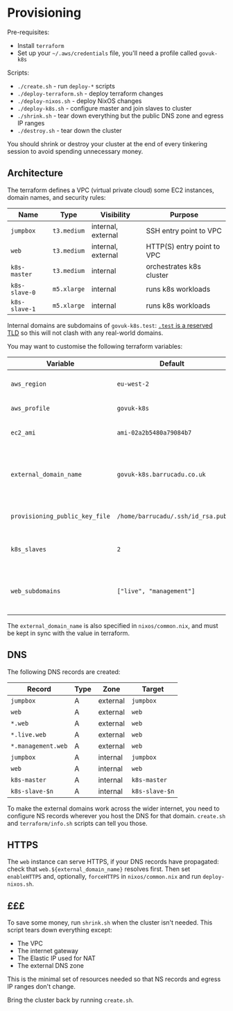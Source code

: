 Provisioning
============

Pre-requisites:

- Install `terraform`
- Set up your `~/.aws/credentials` file, you'll need a profile called `govuk-k8s`

Scripts:

- `./create.sh` - run `deploy-*` scripts
- `./deploy-terraform.sh` - deploy terraform changes
- `./deploy-nixos.sh` - deploy NixOS changes
- `./deploy-k8s.sh` - configure master and join slaves to cluster
- `./shrink.sh` - tear down everything but the public DNS zone and egress IP ranges
- `./destroy.sh` - tear down the cluster

You should shrink or destroy your cluster at the end of every
tinkering session to avoid spending unnecessary money.


Architecture
------------

The terraform defines a VPC (virtual private cloud) some EC2
instances, domain names, and security rules:

| Name          | Type        | Visibility         | Purpose                    |
| ------------- | ----------- | ------------------ | -------------------------- |
| `jumpbox`     | `t3.medium` | internal, external | SSH entry point to VPC     |
| `web`         | `t3.medium` | internal, external | HTTP(S) entry point to VPC |
| `k8s-master`  | `t3.medium` | internal           | orchestrates k8s cluster   |
| `k8s-slave-0` | `m5.xlarge` | internal           | runs k8s workloads         |
| `k8s-slave-1` | `m5.xlarge` | internal           | runs k8s workloads         |

Internal domains are subdomains of `govuk-k8s.test`: [`.test` is a
reserved TLD][] so this will not clash with any real-world domains.

[`.test` is a reserved TLD]: https://tools.ietf.org/html/rfc2606

You may want to customise the following terraform variables:

| Variable                       | Default                           | Meaning                                              |
| ------------------------------ | --------------------------------- | ---------------------------------------------------- |
| `aws_region`                   | `eu-west-2`                       | where the infrastructure is created                  |
| `aws_profile`                  | `govuk-k8s`                       | credentials profile to use                           |
| `ec2_ami`                      | `ami-02a2b5480a79084b7`           | AMI to use (region-specific)                         |
| `external_domain_name`         | `govuk-k8s.barrucadu.co.uk`       | publicly-visible domains will be a subdomain of this |
| `provisioning_public_key_file` | `/home/barrucadu/.ssh/id_rsa.pub` | SSH public key to use for provisioning               |
| `k8s_slaves`                   | `2`                               | number of k8s-slave instances to create              |
| `web_subdomains`               | `["live", "management"]`          | add DNS records for *.subdomain and * to the web box |

The `external_domain_name` is also specified in `nixos/common.nix`,
and must be kept in sync with the value in terraform.


DNS
---

The following DNS records are created:

| Record             | Type | Zone     | Target         |
| ------------------ | ---- | -------- | -------------- |
| `jumpbox`          | A    | external | `jumpbox`      |
| `web`              | A    | external | `web`          |
| `*.web`            | A    | external | `web`          |
| `*.live.web`       | A    | external | `web`          |
| `*.management.web` | A    | external | `web`          |
| `jumpbox`          | A    | internal | `jumpbox`      |
| `web`              | A    | internal | `web`          |
| `k8s-master`       | A    | internal | `k8s-master`   |
| `k8s-slave-$n`     | A    | internal | `k8s-slave-$n` |

To make the external domains work across the wider internet, you need
to configure NS records wherever you host the DNS for that domain.
`create.sh` and `terraform/info.sh` scripts can tell you those.


HTTPS
-----

The `web` instance can serve HTTPS, if your DNS records have
propagated: check that `web.${external_domain_name}` resolves first.
Then set `enableHTTPS` and, optionally, `forceHTTPS` in
`nixos/common.nix` and run `deploy-nixos.sh`.


£££
---

To save some money, run `shrink.sh` when the cluster isn't needed.
This script tears down everything except:

- The VPC
- The internet gateway
- The Elastic IP used for NAT
- The external DNS zone

This is the minimal set of resources needed so that NS records and
egress IP ranges don't change.

Bring the cluster back by running `create.sh`.

